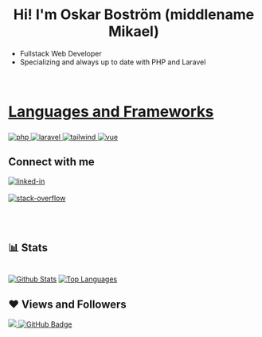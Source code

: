 <h1 align ="center">Hi! I'm Oskar Boström (middlename Mikael)</h1>

<div align = "left" width = 50%>
<ul>
<li>Fullstack Web Developer</li>
<li>Specializing and always up to date with PHP and Laravel</li>
<ul>
</div>

<br>
<h2 style="font-size:30px" align ="left" width = 100%><u>Languages and Frameworks</u></h2>
<a href="https://php.net" target="_blank"> <img src="https://img.shields.io/badge/php-%23777BB4.svg?style=for-the-badge&logo=php&logoColor=white" alt="php"/> </a> 
<a href="https://www.laravel.com/" target="_blank"> <img src="https://img.shields.io/badge/laravel-%23FF2D20.svg?style=for-the-badge&logo=laravel&logoColor=white" alt="laravel"/> </a> 
<a href="https://tailwindcss.com/" target="_blank"> <img src="https://img.shields.io/badge/Tailwind_CSS-38B2AC?style=for-the-badge&logo=tailwind-css&logoColor=white" alt="tailwind"" /> </a>
 <a href="https://vuejs.org/" target="_blank"> <img src="https://img.shields.io/badge/vuejs-%2335495e.svg?style=for-the-badge&logo=vuedotjs&logoColor=%234FC08De" alt="vue"" /> </a>

<br>
<div>
<h2  > Connect with me</h2>

[<img align="top" alt="linked-in" src="https://img.shields.io/badge/linkedin-%230077B5.svg?&style=for-the-badge&logo=linkedin&logoColor=white" />](https://www.linkedin.com/in/oskar-bostr%C3%B6m-6462b81b5/)
<br>  
[<img align="top" alt="stack-overflow" src="https://img.shields.io/badge/stack%20overflow-FE7A16?logo=stack-overflow&logoColor=white&style=for-the-badge" />](https://stackoverflow.com/users/15040689/oskar-mikael)
<br>   

</div>
 <br>
 <br>

## 📊 Stats

<br/>
    <a href="https://github.com/oskar-mikael/github-readme-stats"><img alt="Github Stats" src="https://github-readme-stats.vercel.app/api?username=oskar-mikael&show_icons=true&count_private=true&theme=react&hide_border=true&bg_color=0D1117" /></a>
  <a href="https://github.com/oskar-mikael/github-readme-stats"><img alt="Top Languages" src="https://github-readme-stats.vercel.app/api/top-langs/?username=oskar-mikael&langs_count=8&count_private=true&layout=compact&theme=react&hide_border=true&bg_color=0D1117" /></a>
  <br/>

## ❤ Views and Followers

<a href="https://github.com/Meghna-DAS/github-profile-views-counter">
    <img src="https://komarev.com/ghpvc/?username=oskar-mikael">
</a>
<a href="https://github.com/oskar-mikael?tab=followers"><img src="https://img.shields.io/github/followers/oskar-mikael?label=Followers&style=social" alt="GitHub Badge"></a>
